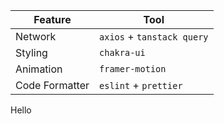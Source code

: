 | Feature        | Tool                       |
|----------------|----------------------------|
| Network        | `axios` + `tanstack query` |
| Styling        | `chakra-ui`                |
| Animation      | `framer-motion`            |
| Code Formatter | `eslint` + `prettier`      |

Hello